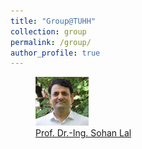 ```yaml
---
title: "Group@TUHH"
collection: group
permalink: /group/
author_profile: true
---
```


<figure>
  <img src="../images/Sohan_Lal_TUHH.jpg" style="width:20%" title="Prof. Dr.-Ing. Sohan Lal" />
  <figcaption> <a href="https://sohansharma.github.io/">Prof. Dr.-Ing. Sohan Lal</a> </figcaption>
</figure>
